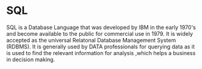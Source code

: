 # SQL
SQL is a Database Language that was developed by IBM in the early 1970's and become available to the public for commercial use in 1979. It is widely accepted as the universal Relatonal Database Management System (RDBMS).
It is generally used by DATA professionals for querying data as it is used to find the relevant information for analysis ,which helps a business in decision making.
